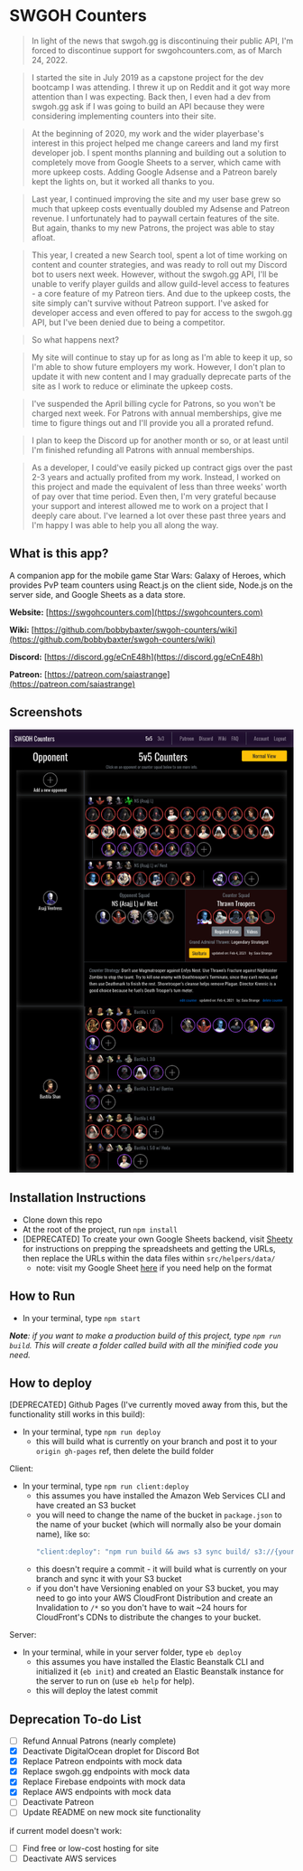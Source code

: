 # SWGOH Counters
> In light of the news that swgoh.gg is discontinuing their public API, I'm forced to discontinue support for swgohcounters.com, as of March 24, 2022.

> I started the site in July 2019 as a capstone project for the dev bootcamp I was attending.  I threw it up on Reddit and it got way more attention than I was expecting.  Back then, I even had a dev from swgoh.gg ask if I was going to build an API because they were considering implementing counters into their site.

> At the beginning of 2020, my work and the wider playerbase's interest in this project helped me change careers and land my first developer job.  I spent months planning and building out a solution to completely move from Google Sheets to a server, which came with more upkeep costs.  Adding Google Adsense and a Patreon barely kept the lights on, but it worked all thanks to you.

> Last year, I continued improving the site and my user base grew so much that upkeep costs eventually doubled my Adsense and Patreon revenue.  I unfortunately had to paywall certain features of the site.  But again, thanks to my new Patrons, the project was able to stay afloat.

> This year, I created a new Search tool, spent a lot of time working on content and counter strategies, and was ready to roll out my Discord bot to users next week.  However, without the swgoh.gg API, I'll be unable to verify player guilds and allow guild-level access to features - a core feature of my Patreon tiers.  And due to the upkeep costs, the site simply can't survive without Patreon support.  I've asked for developer access and even offered to pay for access to the swgoh.gg API, but I've been denied due to being a competitor.

> So what happens next?

> My site will continue to stay up for as long as I'm able to keep it up, so I'm able to show future employers my work.  However, I don't plan to update it with new content and I may gradually deprecate parts of the site as I work to reduce or eliminate the upkeep costs.

> I've suspended the April billing cycle for Patrons, so you won't be charged next week.  For Patrons with annual memberships, give me time to figure things out and I'll provide you all a prorated refund.

> I plan to keep the Discord up for another month or so, or at least until I'm finished refunding all Patrons with annual memberships.

> As a developer, I could've easily picked up contract gigs over the past 2-3 years and actually profited from my work.  Instead, I worked on this project and made the equivalent of less than three weeks' worth of pay over that time period.  Even then, I'm very grateful because your support and interest allowed me to work on a project that I deeply care about.  I've learned a lot over these past three years and I'm happy I was able to help you all along the way.

## What is this app?

A companion app for the mobile game Star Wars: Galaxy of Heroes, which provides PvP team counters using React.js on the client side, Node.js on the server side, and Google Sheets as a data store.

**Website:** [https://swgohcounters.com](https://swgohcounters.com)

**Wiki:** [https://github.com/bobbybaxter/swgoh-counters/wiki](https://github.com/bobbybaxter/swgoh-counters/wiki)

**Discord:** [https://discord.gg/eCnE48h](https://discord.gg/eCnE48h)

**Patreon:** [https://patreon.com/saiastrange](https://patreon.com/saiastrange)

## Screenshots
![image of star wars counters site](https://raw.githubusercontent.com/bobbybaxter/swgoh-counters/master/src/assets/swgohcountersScreenshot.png)

## Installation Instructions
- Clone down this repo
- At the root of the project, run `npm install`
- [DEPRECATED] To create your own Google Sheets backend, visit [Sheety](https://sheety.co/) for instructions on prepping the spreadsheets and getting the URLs, then replace the URLs within the data files within `src/helpers/data/`
  - note: visit my Google Sheet [here](https://docs.google.com/spreadsheets/d/1RVo7ej1PE06FKkwS1q5_slB9YLLQX3EF-dN98MkFmOM/edit#gid=1364839479) if you need help on the format

## How to Run
- In your terminal, type `npm start`

***Note**: if you want to make a production build of this project, type `npm run build`.  This will create a folder called build with all the minified code you need.*

## How to deploy
[DEPRECATED] Github Pages (I've currently moved away from this, but the functionality still works in this build):
- In your terminal, type `npm run deploy`
  - this will build what is currently on your branch and post it to your `origin gh-pages` ref, then delete the build folder

Client:
- In your terminal, type `npm run client:deploy`
  - this assumes you have installed the Amazon Web Services CLI and have created an S3 bucket
  - you will need to change the name of the bucket in `package.json` to the name of your bucket (which will normally also be your domain name), like so:
    ``` javascript
    "client:deploy": "npm run build && aws s3 sync build/ s3://{yourS3bucketname}"
    ```
  - this doesn't require a commit - it will build what is currently on your branch and sync it with your S3 bucket
  - if you don't have Versioning enabled on your S3 bucket, you may need to go into your AWS CloudFront Distribution and create an Invalidation to `/*` so you don't have to wait ~24 hours for CloudFront's CDNs to distribute the changes to your bucket.

Server:
- In your terminal, while in your server folder, type `eb deploy`
  - this assumes you have installed the Elastic Beanstalk CLI and initialized it (`eb init`) and created an Elastic Beanstalk instance for the server to run on (use `eb help` for help).
  - this will deploy the latest commit

## Deprecation To-do List
- [ ] Refund Annual Patrons (nearly complete)
- [x] Deactivate DigitalOcean droplet for Discord Bot
- [x] Replace Patreon endpoints with mock data
- [x] Replace swgoh.gg endpoints with mock data
- [x] Replace Firebase endpoints with mock data
- [x] Replace AWS endpoints with mock data
- [ ] Deactivate Patreon
- [ ] Update README on new mock site functionality

if current model doesn't work:
- [ ] Find free or low-cost hosting for site
- [ ] Deactivate AWS services